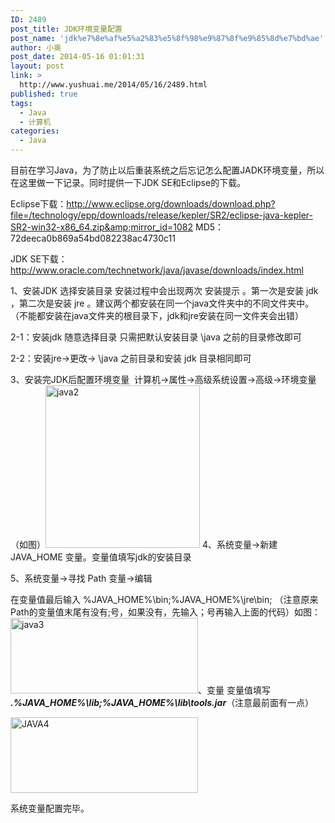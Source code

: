 ```yaml
---
ID: 2489
post_title: JDK环境变量配置
post_name: 'jdk%e7%8e%af%e5%a2%83%e5%8f%98%e9%87%8f%e9%85%8d%e7%bd%ae'
author: 小奥
post_date: 2014-05-16 01:01:31
layout: post
link: >
  http://www.yushuai.me/2014/05/16/2489.html
published: true
tags:
  - Java
  - 计算机
categories:
  - Java
---
```

目前在学习Java，为了防止以后重装系统之后忘记怎么配置JADK环境变量，所以在这里做一下记录。同时提供一下JDK SE和Eclipse的下载。

Eclipse下载：http://www.eclipse.org/downloads/download.php?file=/technology/epp/downloads/release/kepler/SR2/eclipse-java-kepler-SR2-win32-x86_64.zip&amp;mirror_id=1082
MD5：72deeca0b869a54bd082238ac4730c11

JDK SE下载：http://www.oracle.com/technetwork/java/javase/downloads/index.html<!--more-->

1、安装JDK 选择安装目录 安装过程中会出现两次 安装提示 。第一次是安装 jdk ，第二次是安装 jre 。建议两个都安装在同一个java文件夹中的不同文件夹中。（不能都安装在java文件夹的根目录下，jdk和jre安装在同一文件夹会出错）

2-1：安装jdk 随意选择目录 只需把默认安装目录 \java 之前的目录修改即可

2-2：安装jre→更改→ \java 之前目录和安装 jdk 目录相同即可

3、安装完JDK后配置环境变量  计算机→属性→高级系统设置→高级→环境变量（如图）<img class="aligncenter wp-image-2490 size-medium" src="https://dqhplhzz2008-1251830035.cos.ap-guangzhou.myqcloud.com/wp-content/uploads/2014/05/java2-247x260.png" alt="java2" width="247" height="260" />
4、系统变量→新建 JAVA_HOME 变量。变量值填写jdk的安装目录

5、系统变量→寻找 Path 变量→编辑

在变量值最后输入 %JAVA_HOME%\bin;%JAVA_HOME%\jre\bin;
（注意原来Path的变量值末尾有没有;号，如果没有，先输入；号再输入上面的代码）如图：<img class="aligncenter size-medium wp-image-2491" src="https://dqhplhzz2008-1251830035.cos.ap-guangzhou.myqcloud.com/wp-content/uploads/2014/05/java3-300x121.png" alt="java3" width="300" height="121" />、变量
变量值填写  <strong><em> .%JAVA_HOME%\lib;%JAVA_HOME%\lib\tools.jar</em></strong>（注意最前面有一点）

<img class="aligncenter size-medium wp-image-2492" src="https://dqhplhzz2008-1251830035.cos.ap-guangzhou.myqcloud.com/wp-content/uploads/2014/05/JAVA4-300x121.png" alt="JAVA4" width="300" height="121" />

系统变量配置完毕。